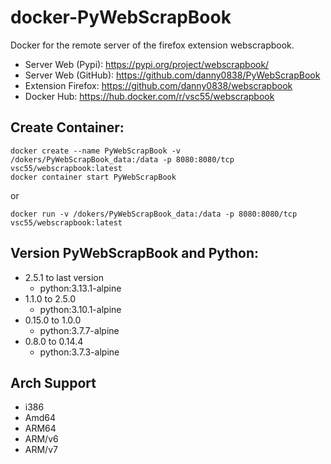 # docker-PyWebScrapBook

Docker for the remote server of the firefox extension webscrapbook. 
* Server Web (Pypi): https://pypi.org/project/webscrapbook/
* Server Web (GitHub): https://github.com/danny0838/PyWebScrapBook
* Extension Firefox: https://github.com/danny0838/webscrapbook
* Docker Hub: https://hub.docker.com/r/vsc55/webscrapbook

## Create Container:
```
docker create --name PyWebScrapBook -v /dokers/PyWebScrapBook_data:/data -p 8080:8080/tcp vsc55/webscrapbook:latest
docker container start PyWebScrapBook
```
or
```
docker run -v /dokers/PyWebScrapBook_data:/data -p 8080:8080/tcp vsc55/webscrapbook:latest
```

## Version PyWebScrapBook and Python:
* 2.5.1 to last version
  * python:3.13.1-alpine
* 1.1.0 to 2.5.0
  * python:3.10.1-alpine
* 0.15.0 to 1.0.0
  * python:3.7.7-alpine
* 0.8.0 to 0.14.4 
  * python:3.7.3-alpine

## Arch Support
* i386
* Amd64
* ARM64
* ARM/v6
* ARM/v7